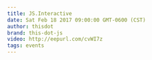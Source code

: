 ```yaml
---
title: JS.Interactive
date: Sat Feb 18 2017 09:00:00 GMT-0600 (CST)
author: thisdot
brand: this-dot-js
video: http://eepurl.com/cvWI7z
tags: events
---
```


